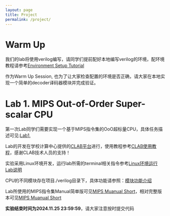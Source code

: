 ```yaml
---
layout: page
title: Project
permalink: /project/
---
```

# Warm Up

我们的lab将使用verilog编写，请同学们提前配好本地编写verilog的环境，配环境教程请参考[Environment Setup Tutorial](/2024Fall/static_files/Lab/Verilog环境搭建教程.pdf)

作为Warm Up Session, 也为了让大家检查配置的环境是否正确，请大家在本地实现一个简单的decoder译码器模块并完成验证。


# Lab 1. MIPS Out-of-Order Super-scalar CPU

第一次Lab同学们需要实现一个基于MIPS指令集的OoO超标量CPU，具体任务描述可见:[Lab1](/2024Fall/static_files/Lab/Lab1/Lab_1_Manual.pdf),

Lab的开发在学校计算中心提供的[CLAB平台](https://clab.pku.edu.cn)进行，使用教程参考[CLAB使用教程](/2024Fall/static_files/Lab/Lab1/智能硬件体系结构.pdf)，感谢CLAB技术人员的支持！

实验采用Linux环境开发，运行lab所需的terminal相关指令参考[Linux环境运行Lab说明](/2024Fall/static_files/Lab/Lab1/Linux环境运行Lab说明.html)

CPU的不同模块存在项目./verilog目录下，具体功能请参照：[模块功能介绍](/2024Fall/static_files/Lab/Lab1/模块说明.html)

Lab所使用的MIPS指令集Manual简单版可见[MIPS Muanual Short](/2024Fall/static_files/Lab/Lab1/Instruction_Descriptions_Short.pdf)，相对完整版本可见[MIPS Muanual Short](/2024Fall/static_files/Lab/Lab1/Instruction_Descriptions_Long.pdf)

**实验结束时间为2024.11.25 23:59:59**，请大家注意按时提交代码